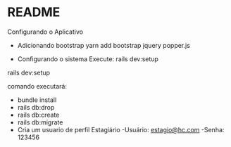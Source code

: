 # README


Configurando o Aplicativo

* Adicionando bootstrap
yarn add bootstrap jquery popper.js

* Configurando o sistema
Execute:
 rails dev:setup 

rails dev:setup

comando executará:
- bundle install
- rails db:drop
- rails db:create
- rails db:migrate
- Cria um usuario de perfil Estagiário
  -Usuário: estagio@hc.com
  -Senha: 123456

